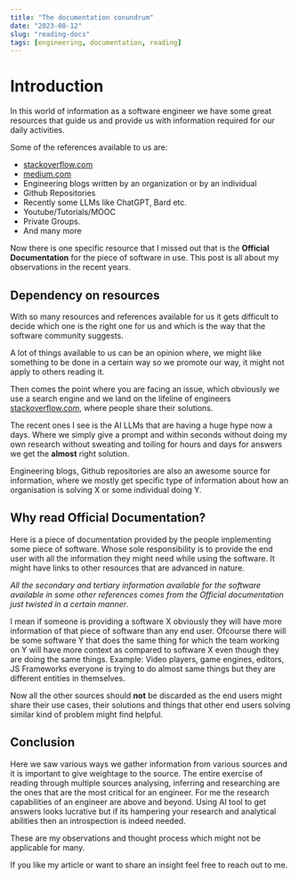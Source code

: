```yaml
---
title: "The documentation conundrum"
date: "2023-08-12"
slug: "reading-docs"
tags: [engineering, documentation, reading]
---
```


# Introduction

In this world of information as a software engineer we have some great resources that guide us and provide us with information required for our daily activities.

Some of the references available to us are:
- [stackoverflow.com](https://stackoverflow.com)
- [medium.com](https://medium.com)
- Engineering blogs written by an organization or by an individual
- Github Repositories
- Recently some LLMs like ChatGPT, Bard etc.
- Youtube/Tutorials/MOOC
- Private Groups. 
- And many more

Now there is one specific resource that I missed out that is the **Official Documentation** for the piece of software in use. 
This post is all about my observations in the recent years.

## Dependency on resources
With so many resources and references available for us it gets difficult to decide which one is the right one for us and which is the way that the software community suggests.

A lot of things available to us can be an opinion where, we might like something to be done in a certain way so we promote our way, it might not apply to others reading it.

Then comes the point where you are facing an issue, which obviously we use a search engine and we land on the lifeline of engineers [stackoverflow.com](https://stackoverflow.com), where people share their solutions.

The recent ones I see is the AI LLMs that are having a huge hype now a days. Where we simply give a prompt and within seconds without doing my own research without sweating and toiling for hours and days for answers we get the **almost** right solution.

Engineering blogs, Github repositories are also an awesome source for information, where we mostly get specific type of information about how an organisation is solving X or some individual doing Y.

## Why read Official Documentation?
Here is a piece of documentation provided by the people implementing some piece of software. Whose sole responsibility is to provide the end user with all the information they might need while using the software. It might have links to other resources that are advanced in nature.

*All the secondary and tertiary information available for the software available in some other references comes from the Official documentation just twisted in a certain manner*.

I mean if someone is providing a software X obviously they will have more information of that piece of software than any end user. Ofcourse there will be some software Y that does the same thing for which the team working on Y will have more context as compared to software X even though they are doing the same things.
Example: Video players, game engines, editors, JS Frameworks everyone is trying to do almost same things but they are different entities in themselves.

Now all the other sources should **not** be discarded as the end users might share their use cases, their solutions and things that other end users solving similar kind of problem might find helpful.

## Conclusion
Here we saw various ways we gather information from various sources and it is important to give weightage to the source.
The entire exercise of reading through multiple sources analysing, inferring and researching are the ones that are the most critical for an engineer. For me the research capabilities of an engineer are above and beyond. 
Using AI tool to get answers looks lucrative but if its hampering your research and analytical abilities then an introspection is indeed needed.

These are my observations and thought process which might not be applicable for many.

If you like my article or want to share an insight feel free to reach out to me.